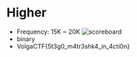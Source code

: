 # Higher
* Frequency: 15K ~ 20K
![scoreboard](https://github.com/ssspeedgit00/CTF/blob/master/2019/volga/higher/screenshot.png)
* binary
* VolgaCTF{5t3g0_m4tr3shk4_in_4cti0n}